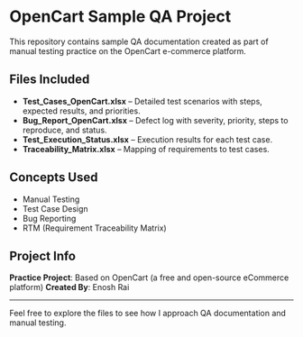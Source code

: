 # OpenCart Sample QA Project

This repository contains sample QA documentation created as part of manual testing practice on the OpenCart e-commerce platform.

## Files Included

-  **Test_Cases_OpenCart.xlsx** – Detailed test scenarios with steps, expected results, and priorities.
-  **Bug_Report_OpenCart.xlsx** – Defect log with severity, priority, steps to reproduce, and status.
-  **Test_Execution_Status.xlsx** – Execution results for each test case.
-  **Traceability_Matrix.xlsx** – Mapping of requirements to test cases.

## Concepts Used

- Manual Testing
- Test Case Design
- Bug Reporting
- RTM (Requirement Traceability Matrix)

##  Project Info

**Practice Project**: Based on OpenCart (a free and open-source eCommerce platform)
**Created By**: Enosh Rai

---

Feel free to explore the files to see how I approach QA documentation and manual testing.

